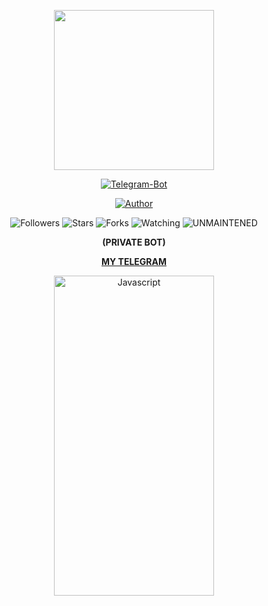 <p align="center">
<img src="https://avatars0.githubusercontent.com/u/71875420?s=400&u=5c417305130d96788de7e5add2627c32c236cfd9&v=4" width="256" height="256"/>
</p>

<p align="center">
<a href="#"><img title="Telegram-Bot" src="https://img.shields.io/badge/Telegram%20Bot-blue?colorA=%23ff0000&colorB=00BFFF&style=for-the-badge"></a>
</p>

<p align="center">
<a href="https://github.com/MrHecka"><img title="Author" src="https://img.shields.io/badge/Author-MrHecka-darkblue.svg?style=for-the-badge&logo=github"></a>
</p>

<p align="center">
<img title="Followers" src="https://img.shields.io/github/followers/MrHecka?color=lightblue&style=flat-square">
<img title="Stars" src="https://img.shields.io/github/stars/MrHecka/whatsapp-bot?color=red&style=flat-square">
<img title="Forks" src="https://img.shields.io/github/forks/MrHecka/whatsapp-bot?color=red&style=flat-square">
<img title="Watching" src="https://img.shields.io/github/watchers/MrHecka/whatsapp-bot?label=Watchers&color=blue&style=flat-square">
<img title="UNMAINTENED" src="https://img.shields.io/badge/UNMAINTENED-YES-blue.svg"
</p>
 
<p align="center">
<b>(PRIVATE BOT)</b>
</p>

<p align="center">
<a href="https://telegram.me/MrHecka"><b>MY TELEGRAM</b></a>
</p>

<p align="center">
<img title="Javascript" width="256" height="512" src="https://upload.wikimedia.org/wikipedia/commons/thumb/d/d9/Node.js_logo.svg/1920px-Node.js_logo.svg.png">
 </p>

